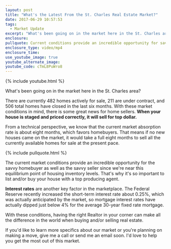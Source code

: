 ```yaml
---
layout: post
title: "What's the Latest From the St. Charles Real Estate Market?"
date: 2017-06-29 10:57:53
tags:
  - Market Update
excerpt: "What's been going on in the market here in the St. Charles area?"
enclosure:
pullquote: Current conditions provide an incredible opportunity for savvy homebuyers and sellers alike.
enclosure_type: video/mp4
enclosure_time:
use_youtube_image: true
youtube_alternate_image:
youtube_code: cTmL8PuWro8
---
```



{% include youtube.html %}

What's been going on in the market here in the St. Charles area?

There are currently 482 homes actively for sale, 211 are under contract, and 506 total homes have closed in the last six months. With these market conditions in mind, there is some great news for home sellers. **When your house is staged and priced correctly, it will sell for top dollar.**

From a technical perspective, we know that the current market absorption rate is about eight months, which favors homebuyers. That means if no new houses came on the market, it would take a full eight months to sell all the currently available homes for sale at the present pace.

{% include pullquote.html %}

The current market conditions provide an incredible opportunity for the savvy homebuyer as well as the savvy seller since we're near this equilibrium point of housing inventory levels. That's why it's so important to list and/or buy your house with a top producing agent.

**Interest rates** are another key factor in the marketplace. The Federal Reserve recently increased the short-term interest rate about 0.25%, which was actually anticipated by the market, so mortgage interest rates have actually dipped just below 4% for the average 30-year fixed rate mortgage.

With these conditions, having the right Realtor in your corner can make all the difference in the world when buying and/or selling real estate.

If you'd like to learn more specifics about our market or you're planning on making a move, give me a call or send me an email soon. I'd love to help you get the most out of this market.